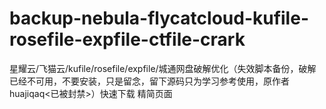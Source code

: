 # backup-nebula-flycatcloud-kufile-rosefile-expfile-ctfile-crark
星耀云/飞猫云/kufile/rosefile/expfile/城通网盘破解优化（失效脚本备份，破解已经不可用，不要安装，只是留念，留下源码只为学习参考使用，原作者huajiqaq&lt;已被封禁>）快速下载 精简页面
